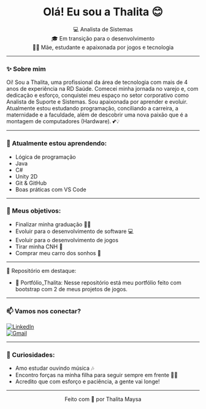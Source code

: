 <h1 align="center">Olá! Eu sou a Thalita 😊</h1>

<p align="center">
  💻 Analista de Sistemas <br>
  🎓 Em transição para o desenvolvimento <br>
  👩‍👧 Mãe, estudante e apaixonada por jogos e tecnologia <br>
</p>

---

### ✨ Sobre mim

Oi! Sou a Thalita, uma profissional da área de tecnologia com mais de 4 anos de experiência na RD Saúde. Comecei minha jornada no varejo e, com dedicação e esforço, conquistei meu espaço no setor corporativo como Analista de Suporte e Sistemas.
Sou apaixonada por aprender e evoluir. Atualmente estou estudando programação, conciliando a carreira, a maternidade e a faculdade, além de descobrir uma nova paixão que é a montagem de computadores (Hardware). 💕💡

---

### 🧠 Atualmente estou aprendendo:
- Lógica de programação
- Java
- C#
- Unity 2D
- Git & GitHub
- Boas práticas com VS Code

---

### 📌 Meus objetivos:
- Finalizar minha graduação 👩‍🎓
- Evoluir para o desenvolvimento de software 💻
- Evoluir para o desenvolvimento de jogos
- Tirar minha CNH 🚗
- Comprar meu carro dos sonhos 💙

---
🌱 Repositório em destaque:
- 📘 Portfólio_Thalita: Nesse repositório está meu portfólio feito com bootstrap com 2 de meus projetos de jogos.
<!--  --🌱 Repositórios em destaque:
*(Escolha 2 ou 3 repositórios e coloque aqui os links com descrição)*

- 📘 `nome-do-repo`: Uma breve descrição do que ele faz ou o que você aprendeu com ele.
- 📘 `outro-repo`: Exemplo de estudo com JS e manipulação de DOM.
- 📘 `mais-um`: Projeto simples com HTML e CSS (em desenvolvimento).-->

---

### 📫 Vamos nos conectar?
[![LinkedIn](https://img.shields.io/badge/-Thalita%20Maysa-blue?style=flat-square&logo=Linkedin&logoColor=white&link=https://www.linkedin.com/in/thalita-maysa-a17707185)](https://www.linkedin.com/in/thalita-maysa-a17707185)  
[![Gmail](https://img.shields.io/badge/-thatamaysa@gmail.com-c14438?style=flat-square&logo=Gmail&logoColor=white)](mailto:thatamaysa@gmail.com)

---

### 💬 Curiosidades:
- Amo estudar ouvindo música 🎶
- Encontro forças na minha filha para seguir sempre em frente 💪👧
- Acredito que com esforço e paciência, a gente vai longe!

---

<p align="center">Feito com 💙 por Thalita Maysa</p>
